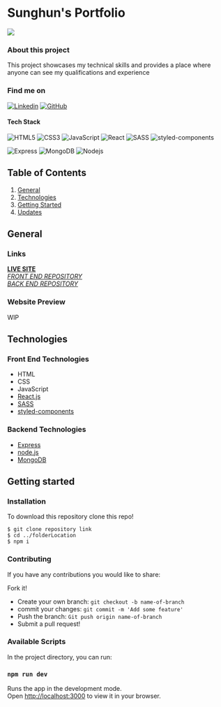 # Sunghun's Portfolio
![](https://img.shields.io/badge/Version-WIP-blue)
### About this project
This project showcases my technical skills and provides a place where anyone can see my qualifications and experience

### Find me on
[![Linkedin](https://img.shields.io/badge/LinkedIn-0077B5?style=for-the-badge&logo=linkedin&logoColor=white)](https://www.linkedin.com/in/sunghunp/) [![GitHub](https://img.shields.io/badge/GitHub-100000?style=for-the-badge&logo=github&logoColor=white)](https://github.com/SunghunP)

#### Tech Stack
![HTML5](https://img.shields.io/badge/HTML5-E34F26?style=for-the-badge&logo=html5&logoColor=white) ![CSS3](https://img.shields.io/badge/CSS3-1572B6?style=for-the-badge&logo=css3&logoColor=white) ![JavaScript](https://img.shields.io/badge/JavaScript-323330?style=for-the-badge&logo=javascript&logoColor=F7DF1E) ![React](https://img.shields.io/badge/React-20232A?style=for-the-badge&logo=react&logoColor=61DAFB) ![SASS](https://img.shields.io/badge/Sass-CC6699?style=for-the-badge&logo=sass&logoColor=white) ![styled-components](https://img.shields.io/badge/styled--components-DB7093?style=for-the-badge&logo=styled-components&logoColor=white)

![Express](https://img.shields.io/badge/Express.js-000000?style=for-the-badge&logo=express&logoColor=white) ![MongoDB](https://img.shields.io/badge/MongoDB-4EA94B?style=for-the-badge&logo=mongodb&logoColor=white) ![Nodejs](https://img.shields.io/badge/Node.js-339933?style=for-the-badge&logo=nodedotjs&logoColor=white)

## Table of Contents
1. [General](#general)
3. [Technologies](#technologies)
4. [Getting Started](#getting-started)
5. [Updates](#updates)

## General
### Links
**[LIVE SITE]()** <br>
_[FRONT END REPOSITORY](https://github.com/SunghunP/front-sung-portfolio)_ <br>
_[BACK END REPOSITORY](https://github.com/SunghunP/backend-sung-portfolio)_ 

### Website Preview
WIP

## Technologies
### Front End Technologies
- HTML
- CSS
- JavaScript
- [React.js](https://reactjs.org/)
- [SASS](https://sass-lang.com/)
- [styled-components](https://styled-components.com/)

### Backend Technologies
- [Express](https://expressjs.com/)
- [node.js](https://nodejs.org/en/)
- [MongoDB](https://www.mongodb.com/)

## Getting started
### Installation
To download this repository clone this repo!

``` 
$ git clone repository link
$ cd ../folderLocation
$ npm i
```

### Contributing
If you have any contributions you would like to share:

Fork it!
- Create your own branch: `git checkout -b name-of-branch`
- commit your changes: `git commit -m 'Add some feature'`
- Push the branch: `Git push origin name-of-branch`
- Submit a pull request!

### Available Scripts
In the project directory, you can run:

### `npm run dev`
Runs the app in the development mode.\
Open [http://localhost:3000](http://localhost:3000) to view it in your browser.